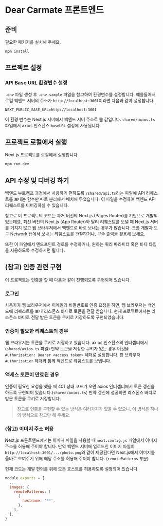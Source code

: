 # Dear Carmate 프론트엔드

## 준비

필요한 패키지를 설치해 주세요.

```bash
npm install
```

## 프로젝트 설정

### API Base URL 환경변수 설정

`.env` 파일 생성 후 `.env.sample` 파일을 참고하여 환경변수를 설정합니다.
예를들어서 로컬 백엔드 서버의 주소가 `http://localhost:3001`이라면 다음과 같이 설정합니다.

```
NEXT_PUBLIC_BASE_URL=http://localhost:3001
```

이 환경 변수는 Next.js 서버에서 백엔드 서버 주소로 쓸 값입니다. `shared/axios.ts` 파일에서 axios 인스턴스 `baseURL` 설정에 사용됩니다.

## 프로젝트 로컬에서 실행

Next.js 프로젝트를 로컬에서 실행합니다.

```bash
npm run dev
```

## API 수정 및 디버깅 하기

백엔드 부트캠프 과정에서 사용하기 편하도록 `/shared/api.ts`라는 파일에 API 리퀘스트를 보내는 함수만 따로 분리해서 배치해 두었습니다.
이 파일을 수정하여 백엔드 API 리퀘스트를 디버깅하실 수 있습니다.

참고로 이 프로젝트의 코드는 과거 버전의 Next.js (Pages Router)를 기반으로 개발되었는데요, 최신 버전의 Next.js (App Router)와 달리 리퀘스트를 보낼 때 Next.js 서버를 거치지 않고 웹 브라우저에서 백엔드로 바로 보내는 경우가 많습니다.
크롬 개발자 도구 Network 탭에서 보내는 리퀘스트를 관찰하거나, 콘솔 출력을 활용해 보세요.

또한 이 파일에서 엔드포인트 경로를 수정하거나, 원하는 쿼리 파라미터 혹은 바디 타입을 사용하도록 수정하시면 됩니다.

## (참고) 인증 관련 구현
이 프로젝트는 인증을 할 때 다음과 같이 진행되도록 구현되어 있습니다.

### 로그인
사용자가 웹 브라우저에서 이메일과 비밀번호로 인증 요청을 하면,
웹 브라우저는 백엔드에 리퀘스트를 보내 리스폰스 바디로 토큰을 전달 받습니다.
현재 프로젝트에서는 리스폰스 바디로 전달 받은 토큰을 쿠키로 저장하도록 구현되었습니다.

### 인증이 필요한 리퀘스트의 경우
웹 브라우저는 토큰을 쿠키로 저장하고 있습니다.
axios 인스턴스의 인터셉터에서 (`shared/axios.ts` 파일) 만약 토큰을 저장한 쿠키가 있는 경우 이것을 `Authorization: Bearer <access token>` 헤더로 설정합니다.
웹 브라우저 `Authorization` 헤더와 함께 백엔드로 리퀘스트를 보냅니다.

### 액세스 토큰이 만료된 경우
인증이 필요한 요청을 했을 때 401 상태 코드가 오면 axios 인터셉터에서 토큰 갱신을 하도록 구현되어 있습니다.(`shared/axios.ts`) 만약 갱신에 성공하면 리스폰스 바디로 받은 토큰을 쿠키로 저장합니다.


> 참고로 인증을 구현할 수 있는 방식은 여러가지가 있을 수 있으니, 이 방식은 하나의 방식으로 참고만 해 주세요.

### (참고) 이미지 주소 허용

Next.js 프론트엔드에서는 이미지 파일을 사용할 때 `next.config.js` 파일에서 이미지 주소를 허용해 주어야 합니다.
만약 백엔드 서버에 업로드한 이미지 파일이 `http://localhost:3001/.../photo.png`와 같이 제공된다면 Next.js에서 이미지를 올바로 보여주기 위해 해당 주소를 허용해 주어야 합니다. (`remotePatterns` 부분)

현재 코드는 개발 편의를 위해 모든 호스트를 허용하도록 설정되어 있습니다.

```js
module.exports = {
  ...
  images: {
    remotePatterns: [
      {
        hostname: '**',
      },
    ],
  },
}
```
